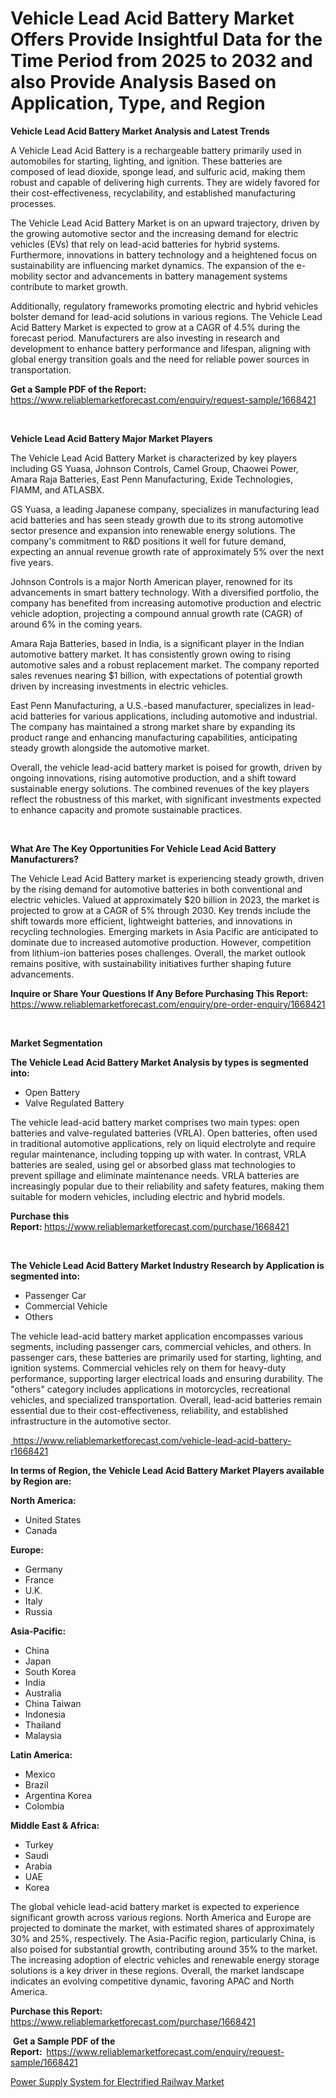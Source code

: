 <p><h1>Vehicle Lead Acid Battery Market Offers Provide Insightful Data for the Time Period from 2025 to 2032 and also Provide Analysis Based on Application, Type, and Region</h1></p><p><strong>Vehicle Lead Acid Battery Market Analysis and Latest Trends</strong></p>
<p><p>A Vehicle Lead Acid Battery is a rechargeable battery primarily used in automobiles for starting, lighting, and ignition. These batteries are composed of lead dioxide, sponge lead, and sulfuric acid, making them robust and capable of delivering high currents. They are widely favored for their cost-effectiveness, recyclability, and established manufacturing processes. </p><p>The Vehicle Lead Acid Battery Market is on an upward trajectory, driven by the growing automotive sector and the increasing demand for electric vehicles (EVs) that rely on lead-acid batteries for hybrid systems. Furthermore, innovations in battery technology and a heightened focus on sustainability are influencing market dynamics. The expansion of the e-mobility sector and advancements in battery management systems contribute to market growth. </p><p>Additionally, regulatory frameworks promoting electric and hybrid vehicles bolster demand for lead-acid solutions in various regions. The Vehicle Lead Acid Battery Market is expected to grow at a CAGR of 4.5% during the forecast period. Manufacturers are also investing in research and development to enhance battery performance and lifespan, aligning with global energy transition goals and the need for reliable power sources in transportation.</p></p>
<p><strong>Get a Sample PDF of the Report:&nbsp;</strong> <a href="https://www.reliablemarketforecast.com/enquiry/request-sample/1668421?utm_campaign=1130&utm_medium=2&utm_source=Github&utm_content=ia&utm_term=14022025&utm_id=vehicle-lead-acid-battery">https://www.reliablemarketforecast.com/enquiry/request-sample/1668421</a></p>
<p>&nbsp;</p>
<p><strong>Vehicle Lead Acid Battery Major Market Players</strong></p>
<p><p>The Vehicle Lead Acid Battery Market is characterized by key players including GS Yuasa, Johnson Controls, Camel Group, Chaowei Power, Amara Raja Batteries, East Penn Manufacturing, Exide Technologies, FIAMM, and ATLASBX. </p><p>GS Yuasa, a leading Japanese company, specializes in manufacturing lead acid batteries and has seen steady growth due to its strong automotive sector presence and expansion into renewable energy solutions. The company's commitment to R&D positions it well for future demand, expecting an annual revenue growth rate of approximately 5% over the next five years. </p><p>Johnson Controls is a major North American player, renowned for its advancements in smart battery technology. With a diversified portfolio, the company has benefited from increasing automotive production and electric vehicle adoption, projecting a compound annual growth rate (CAGR) of around 6% in the coming years.</p><p>Amara Raja Batteries, based in India, is a significant player in the Indian automotive battery market. It has consistently grown owing to rising automotive sales and a robust replacement market. The company reported sales revenues nearing $1 billion, with expectations of potential growth driven by increasing investments in electric vehicles.</p><p>East Penn Manufacturing, a U.S.-based manufacturer, specializes in lead-acid batteries for various applications, including automotive and industrial. The company has maintained a strong market share by expanding its product range and enhancing manufacturing capabilities, anticipating steady growth alongside the automotive market.</p><p>Overall, the vehicle lead-acid battery market is poised for growth, driven by ongoing innovations, rising automotive production, and a shift toward sustainable energy solutions. The combined revenues of the key players reflect the robustness of this market, with significant investments expected to enhance capacity and promote sustainable practices.</p></p>
<p>&nbsp;</p>
<p><strong>What Are The Key Opportunities For Vehicle Lead Acid Battery Manufacturers?</strong></p>
<p><p>The Vehicle Lead Acid Battery market is experiencing steady growth, driven by the rising demand for automotive batteries in both conventional and electric vehicles. Valued at approximately $20 billion in 2023, the market is projected to grow at a CAGR of 5% through 2030. Key trends include the shift towards more efficient, lightweight batteries, and innovations in recycling technologies. Emerging markets in Asia Pacific are anticipated to dominate due to increased automotive production. However, competition from lithium-ion batteries poses challenges. Overall, the market outlook remains positive, with sustainability initiatives further shaping future advancements.</p></p>
<p><strong>Inquire or Share Your Questions If Any Before Purchasing This Report:</strong> <a href="https://www.reliablemarketforecast.com/enquiry/pre-order-enquiry/1668421?utm_campaign=1130&utm_medium=2&utm_source=Github&utm_content=ia&utm_term=14022025&utm_id=vehicle-lead-acid-battery">https://www.reliablemarketforecast.com/enquiry/pre-order-enquiry/1668421</a></p>
<p>&nbsp;</p>
<p><strong>Market Segmentation</strong></p>
<p><strong>The Vehicle Lead Acid Battery Market Analysis by types is segmented into:</strong></p>
<p><ul><li>Open Battery</li><li>Valve Regulated Battery</li></ul></p>
<p><p>The vehicle lead-acid battery market comprises two main types: open batteries and valve-regulated batteries (VRLA). Open batteries, often used in traditional automotive applications, rely on liquid electrolyte and require regular maintenance, including topping up with water. In contrast, VRLA batteries are sealed, using gel or absorbed glass mat technologies to prevent spillage and eliminate maintenance needs. VRLA batteries are increasingly popular due to their reliability and safety features, making them suitable for modern vehicles, including electric and hybrid models.</p></p>
<p><strong>Purchase this Report:&nbsp;</strong><a href="https://www.reliablemarketforecast.com/purchase/1668421?utm_campaign=1130&utm_medium=2&utm_source=Github&utm_content=ia&utm_term=14022025&utm_id=vehicle-lead-acid-battery">https://www.reliablemarketforecast.com/purchase/1668421</a></p>
<p>&nbsp;</p>
<p><strong>The Vehicle Lead Acid Battery Market Industry Research by Application is segmented into:</strong></p>
<p><ul><li>Passenger Car</li><li>Commercial Vehicle</li><li>Others</li></ul></p>
<p><p>The vehicle lead-acid battery market application encompasses various segments, including passenger cars, commercial vehicles, and others. In passenger cars, these batteries are primarily used for starting, lighting, and ignition systems. Commercial vehicles rely on them for heavy-duty performance, supporting larger electrical loads and ensuring durability. The "others" category includes applications in motorcycles, recreational vehicles, and specialized transportation. Overall, lead-acid batteries remain essential due to their cost-effectiveness, reliability, and established infrastructure in the automotive sector.</p></p>
<p><a href="https://www.reliablemarketforecast.com/vehicle-lead-acid-battery-r1668421?utm_campaign=1130&utm_medium=2&utm_source=Github&utm_content=ia&utm_term=14022025&utm_id=vehicle-lead-acid-battery">&nbsp;https://www.reliablemarketforecast.com/vehicle-lead-acid-battery-r1668421</a></p>
<p><strong>In terms of Region, the Vehicle Lead Acid Battery Market Players available by Region are:</strong></p>
<p>
    <p> <strong> North America: </strong>
        <ul>
            <li>United States</li>
            <li>Canada</li>
        </ul>
        </p> 
    <p> <strong> Europe: </strong>
        <ul>
            <li>Germany</li>
            <li>France</li>
            <li>U.K.</li>
            <li>Italy</li>
            <li>Russia</li>
        </ul>
        </p> 
    <p> <strong> Asia-Pacific: </strong>
        <ul>
            <li>China</li>
            <li>Japan</li>
            <li>South Korea</li>
            <li>India</li>
            <li>Australia</li>
            <li>China Taiwan</li>
            <li>Indonesia</li>
            <li>Thailand</li>
            <li>Malaysia</li>
        </ul>
        </p> 
    <p> <strong> Latin America: </strong>
        <ul>
            <li>Mexico</li>
            <li>Brazil</li>
            <li>Argentina Korea</li>
            <li>Colombia</li>
        </ul>
        </p> 
    <p> <strong> Middle East & Africa: </strong>
        <ul>
            <li>Turkey</li>
            <li>Saudi</li>
            <li>Arabia</li>
            <li>UAE</li>
            <li>Korea</li>
        </ul>
    </p>
    </p>
<p><p>The global vehicle lead-acid battery market is expected to experience significant growth across various regions. North America and Europe are projected to dominate the market, with estimated shares of approximately 30% and 25%, respectively. The Asia-Pacific region, particularly China, is also poised for substantial growth, contributing around 35% to the market. The increasing adoption of electric vehicles and renewable energy storage solutions is a key driver in these regions. Overall, the market landscape indicates an evolving competitive dynamic, favoring APAC and North America.</p></p>
<p><strong>Purchase this Report: </strong><a href="https://www.reliablemarketforecast.com/purchase/1668421?utm_campaign=1130&utm_medium=2&utm_source=Github&utm_content=ia&utm_term=14022025&utm_id=vehicle-lead-acid-battery">https://www.reliablemarketforecast.com/purchase/1668421</a></p>
<p>&nbsp;<strong>Get a Sample PDF of the Report:&nbsp;&nbsp;</strong><a href="https://www.reliablemarketforecast.com/enquiry/request-sample/1668421?utm_campaign=1130&utm_medium=2&utm_source=Github&utm_content=ia&utm_term=14022025&utm_id=vehicle-lead-acid-battery">https://www.reliablemarketforecast.com/enquiry/request-sample/1668421</a></p>
<p><strong></strong></p>
<p><p><a href="https://github.com/RickHolmes3/Market-Research-Report-List-7/blob/main/power-supply-system-for-electrified-railway-market.md?utm_campaign=1130&utm_medium=2&utm_source=Github&utm_content=ia&utm_term=14022025&utm_id=vehicle-lead-acid-battery">Power Supply System for Electrified Railway Market</a></p></p>